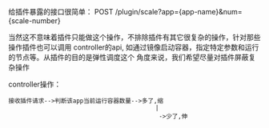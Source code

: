 给插件暴露的接口很简单：
POST /plugin/scale?app={app-name}&num={scale-number}

当然这不意味着插件只能做这个操作，不排除插件有其它很复杂的操作，针对那些操作插件也可以调用
controller的api, 如通过镜像启动容器，指定特定参数和运行的节点等。从插件的目的是弹性调度这个
角度来说，我们希望尽量对插件屏蔽复杂操作

controller操作：

```
接收插件请求-->判断该app当前运行容器数量-->多了,缩
                                         |
                                          ->少了,伸
```

